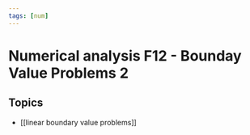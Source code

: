 ```yaml
---
tags: [num]
---
```

# Numerical analysis F12 - Bounday Value Problems 2

## Topics
- [[linear boundary value problems]]